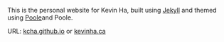 This is the personal website for Kevin Ha, built using
[Jekyll](http://jekyllrb.com) and themed using 
[Poole](http://getpoole.com/)and Poole. 

URL: [kcha.github.io](kcha.github.io) or [kevinha.ca](kevinha.ca)
